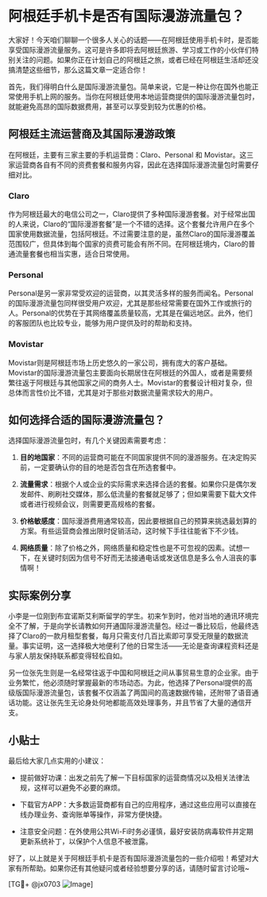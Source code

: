 # 阿根廷手机卡是否有国际漫游流量包？

大家好！今天咱们聊聊一个很多人关心的话题——在阿根廷使用手机卡时，是否能享受国际漫游流量服务。这可是许多即将去阿根廷旅游、学习或工作的小伙伴们特别关注的问题。如果你正在计划自己的阿根廷之旅，或者已经在阿根廷生活却还没搞清楚这些细节，那么这篇文章一定适合你！

首先，我们得明白什么是国际漫游流量包。简单来说，它是一种让你在国外也能正常使用手机上网的服务。当你在阿根廷使用本地运营商提供的国际漫游流量包时，就能避免高昂的国际数据费用，甚至可以享受到较为优惠的价格。

## 阿根廷主流运营商及其国际漫游政策

在阿根廷，主要有三家主要的手机运营商：Claro、Personal 和 Movistar。这三家运营商各自有不同的资费套餐和服务内容，因此在选择国际漫游流量包时需要仔细对比。

### Claro

作为阿根廷最大的电信公司之一，Claro提供了多种国际漫游套餐。对于经常出国的人来说，Claro的“国际漫游套餐”是一个不错的选择。这个套餐允许用户在多个国家使用数据流量，包括阿根廷。不过需要注意的是，虽然Claro的国际漫游覆盖范围较广，但具体到每个国家的资费可能会有所不同。在阿根廷境内，Claro的普通流量套餐也相当实惠，适合日常使用。

### Personal

Personal是另一家非常受欢迎的运营商，以其灵活多样的服务而闻名。Personal的国际漫游流量包同样很受用户欢迎，尤其是那些经常需要在国外工作或旅行的人。Personal的优势在于其网络覆盖质量较高，尤其是在偏远地区。此外，他们的客服团队也比较专业，能够为用户提供及时的帮助和支持。

### Movistar

Movistar则是阿根廷市场上历史悠久的一家公司，拥有庞大的客户基础。Movistar的国际漫游流量包主要面向长期居住在阿根廷的外国人，或者是需要频繁往返于阿根廷与其他国家之间的商务人士。Movistar的套餐设计相对复杂，但总体而言性价比不错，尤其是对于那些对数据流量需求较大的用户。

## 如何选择合适的国际漫游流量包？

选择国际漫游流量包时，有几个关键因素需要考虑：

1. **目的地国家**：不同的运营商可能在不同国家提供不同的漫游服务。在决定购买前，一定要确认你的目的地是否包含在所选套餐中。
   
2. **流量需求**：根据个人或企业的实际需求来选择合适的套餐。如果你只是偶尔发发邮件、刷刷社交媒体，那么低流量的套餐就足够了；但如果需要下载大文件或者进行视频会议，则需要更高规格的套餐。

3. **价格敏感度**：国际漫游费用通常较高，因此要根据自己的预算来挑选最划算的方案。有些运营商会推出限时促销活动，这时候下手往往能省下不少钱。

4. **网络质量**：除了价格之外，网络质量和稳定性也是不可忽视的因素。试想一下，在关键时刻因为信号不好而无法接通电话或发送信息是多么令人沮丧的事情啊！

## 实际案例分享

小李是一位刚到布宜诺斯艾利斯留学的学生。初来乍到时，他对当地的通讯环境完全不了解，于是向学长请教如何开通国际漫游流量包。经过一番比较后，他最终选择了Claro的一款月租型套餐，每月只需支付几百比索即可享受无限量的数据流量。事实证明，这一选择极大地便利了他的日常生活——无论是查询课程资料还是与家人朋友保持联系都变得轻松自如。

另一位张先生则是一名经常往返于中国和阿根廷之间从事贸易生意的企业家。由于业务繁忙，他必须随时掌握最新的市场动态。为此，他选择了Personal提供的高级版国际漫游流量包，该套餐不仅涵盖了两国间的高速数据传输，还附带了语音通话功能。这让张先生无论身处何地都能高效处理事务，并且节省了大量的通信开支。

## 小贴士

最后给大家几点实用的小建议：

- 提前做好功课：出发之前先了解一下目标国家的运营商情况以及相关法律法规，这样可以避免不必要的麻烦。
  
- 下载官方APP：大多数运营商都有自己的应用程序，通过这些应用可以直接在线办理业务、查询账单等操作，非常方便快捷。
  
- 注意安全问题：在外使用公共Wi-Fi时务必谨慎，最好安装防病毒软件并定期更新系统补丁，以保护个人信息不被泄露。

好了，以上就是关于阿根廷手机卡是否有国际漫游流量包的一些介绍啦！希望对大家有所帮助。如果你还有其他疑问或者经验想要分享的话，请随时留言讨论哦~

[TG💪+ @jx0703 ![Image](https://github.com/user-attachments/assets/dbca1d08-cadb-493c-b0ec-ad6f7a83f270)]